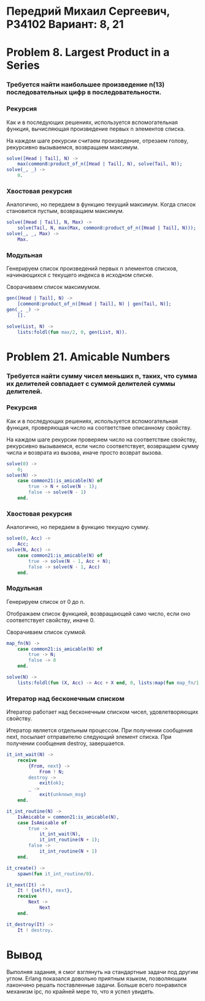 Передрий Михаил Сергеевич, P34102
Вариант: 8, 21
=====
# Problem 8. Largest Product in a Series
### Требуется найти наибольшее произведение n(13) последовательных цифр в последовательности.
### Рекурсия
Как и в последующих решениях, используется вспомогательная функция, вычисляющая произведение первых n элементов списка.

На каждом шаге рекурсии считаем произведение, отрезаем голову, рекурсивно вызываемся, возвращаем максимум.
```erlang
solve([Head | Tail], N) ->
    max(common8:product_of_n([Head | Tail], N), solve(Tail, N));
solve(_, _) ->
    0.
```

### Хвостовая рекурсия
Аналогично, но передаем в функцию текущий максимум. Когда список становится пустым, возвращаем максимум.
```erlang
solve([Head | Tail], N, Max) ->
    solve(Tail, N, max(Max, common8:product_of_n([Head | Tail], N)));
solve(_, _, Max) ->
    Max.
```

### Модульная
Генерируем список произведений первых n элементов списков, начинающихся с текущего индекса в исходном списке.

Сворачиваем список максимумом.
```erlang
gen([Head | Tail], N) ->
    [common8:product_of_n([Head | Tail], N) | gen(Tail, N)];
gen(_, _) ->
    [].

solve(List, N) ->
    lists:foldl(fun max/2, 0, gen(List, N)).
```

# Problem 21. Amicable Numbers
### Требуется найти сумму чисел меньших n, таких, что сумма их делителей совпадает с суммой делителей суммы делителей.
### Рекурсия
Как и в последующих решениях, используется вспомогательная функция, проверяющая число на соответствие описанному свойству.

На каждом шаге рекурсии проверяем число на соответствие свойству, рекурсивно вызываемся, если число соответствует, возвращаем сумму числа и возврата из вызова, иначе просто возврат вызова.
```erlang
solve(0) ->
    0;
solve(N) ->
    case common21:is_amicable(N) of
        true -> N + solve(N - 1);
        false -> solve(N - 1)
    end.
```

### Хвостовая рекурсия
Аналогично, но передаем в функцию текущую сумму.
```erlang
solve(0, Acc) ->
    Acc;
solve(N, Acc) ->
    case common21:is_amicable(N) of
        true -> solve(N - 1, Acc + N);
        false -> solve(N - 1, Acc)
    end.
```

### Модульная
Генерируем список от 0 до n.

Отображаем список функцией, возвращающей само число, если оно соответствует свойству, иначе 0.

Сворачиваем список суммой.
```erlang
map_fn(N) ->
    case common21:is_amicable(N) of
        true -> N;
        false -> 0
    end.

solve(N) ->
    lists:foldl(fun (X, Acc) -> Acc + X end, 0, lists:map(fun map_fn/1, lists:seq(0, N))).
```


### Итератор над бесконечным списком
Итератор работает над бесконечным списком чисел, удовлетворяющих свойству.

Итератор является отдельным процессом. При получении сообщения next, посылает отправителю следующий элемент списка. При получении сообщения destroy, завершается.
```erlang
it_int_wait(N) ->
    receive
        {From, next} ->
            From ! N;
        destroy ->
            exit(ok);
        _ ->
            exit(unknown_msg)
    end.

it_int_routine(N) ->
    IsAmicable = common21:is_amicable(N),
    case IsAmicable of
        true ->
            it_int_wait(N),
            it_int_routine(N + 1);
        false ->
            it_int_routine(N + 1)
    end.

it_create() ->
    spawn(fun it_int_routine/0).

it_next(It) ->
    It ! {self(), next},
    receive
        Next ->
            Next
    end.

it_destroy(It) ->
    It ! destroy.
```

# Вывод
Выполняя задания, я смог взглянуть на стандартные задачи под другим углом. Erlang показался довольно приятным языком, позволяющим лакончино решать поставленные задачи. Больше всего понравился механизм ipc, по крайней мере то, что я успел увидеть.
